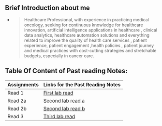  


## Brief Introduction about me 
 - > Healthcare Professional, with experience in practicing medical oncology, seeking for continuous knowledge for healthcare innovation, artificial intelligence applications in healthcare , clinical data analytics, healthcare automation solutions and everything related to improve the quality of health care services , patient experience, patient engagement ,health policies , patient journey and medical practices with cost-cutting strategies and stretchable budgets, especially in cancer care.
 
## Table Of Content of Past reading Notes:

 | Assignments | Links for the Past Reading Notes | 
 | ----------- | -------------------------------- |
 | Read 1      | [First lab read](Read01.md)      |
 | Read 2a     | [Second lab read a](Read02a.md)  |
 | Read 2b     | [Second lab read b](Read02b.md)  |
 | Read 3      | [Third lab read](Read03.md)      |


